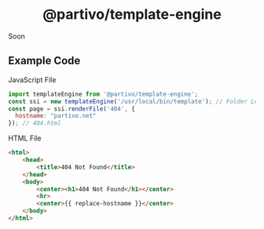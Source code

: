 <h1 align="center">@partivo/template-engine</h1>
Soon

## Example Code
JavaScript File
```js
import templateEngine from '@partivo/template-engine';
const ssi = new templateEngine('/usr/local/bin/template'); // Folder Location
const page = ssi.renderFile('404', {
  hostname: "partivo.net"
}); // 404.html
```

HTML File
```html
<html>
    <head>
        <title>404 Not Found</title>
    </head>
    <body>
        <center><h1>404 Not Found</h1></center>
        <hr>
        <center>{{ replace-hostname }}</center>
    </body>
</html>
```

